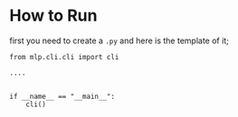 # How to Run


first you need to create a `.py` and here is the template of it;

```
from mlp.cli.cli import cli

....


if __name__ == "__main__":
    cli()


```